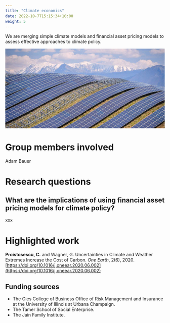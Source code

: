 ```yaml
---
title: "Climate economics"
date: 2022-10-7T15:15:34+10:00
weight: 5
---
```


We are merging simple climate models and financial asset pricing models to assess effective approaches to climate policy.

![Solar Panels](/images/climate-econ-header.jpg)

# Group members involved
Adam Bauer

# Research questions

## What are the implications of using financial asset pricing models for climate policy?

xxx

# Highlighted work

**Proistosescu, C.** and Wagner, G. Uncertainties in Climate and Weather Extremes Increase the Cost of Carbon. _One Earth_, 2(6), 2020. [https://doi.org/10.1016/j.oneear.2020.06.002](https://doi.org/10.1016/j.oneear.2020.06.002)

## Funding sources
- The Gies College of Business Office of Risk Management and Insurance at the University of Illinois at Urbana Champaign.
- The Tamer School of Social Enterprise.
- The Jain Family Institute. 
